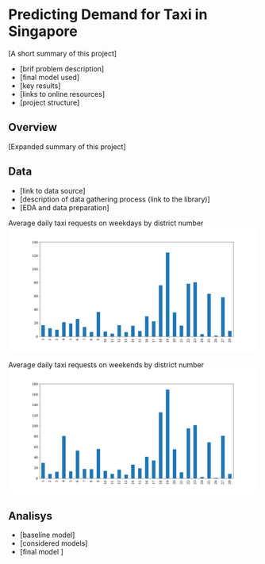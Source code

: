# Predicting Demand for Taxi in Singapore

[A short summary of this project]
* [brif problem description]
* [final model used]
* [key results]
* [links to online resources]
* [project structure]

## Overview

[Expanded summary of this project]

## Data

* [link to data source]
* [description of data gathering process (link to the library)]
* [EDA and data preparation]

Average daily taxi requests on weekdays by district number
![Image 1](/img/avg_pax_per_weekday.png)

Average daily taxi requests on weekends by district number
![Image 2](/img/avg_pax_per_weekend.png)

## Analisys

- [baseline model]
- [considered models]
- [final model ]

## 
